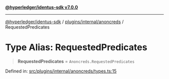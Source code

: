 [**@hyperledger/identus-sdk v7.0.0**](../../../../README.md)

***

[@hyperledger/identus-sdk](../../../../README.md) / [plugins/internal/anoncreds](../README.md) / RequestedPredicates

# Type Alias: RequestedPredicates

> **RequestedPredicates** = `Anoncreds.RequestedPredicates`

Defined in: [src/plugins/internal/anoncreds/types.ts:15](https://github.com/hyperledger/identus-edge-agent-sdk-ts/blob/96423ee84b124a31ce63036d9d623d1cb73a13c2/src/plugins/internal/anoncreds/types.ts#L15)
